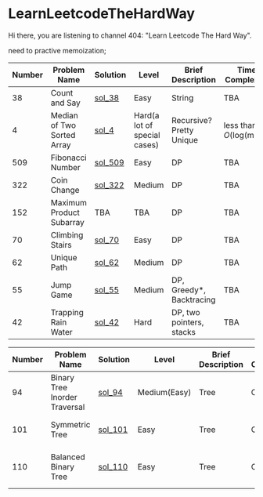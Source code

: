 # LearnLeetcodeTheHardWay
Hi there, you are listening to channel 404: "Learn Leetcode The Hard Way".


need to practive memoization;

Number|Problem Name|Solution|Level|Brief Description|Time Complexity|Space Complexity
--|--|--|--|--|--|--|
38|Count and Say|[sol_38](/src/sol_38.java)|Easy|String|TBA|TBA|
4|Median of Two Sorted Array|[sol_4](/src/sol_4.java)|Hard(a lot of special cases)|Recursive?Pretty Unique|less than *O*(log(m+n))|TBA|
509|Fibonacci Number|[sol_509](/src/sol_509.java)|Easy|DP|TBA|TBA|
322|Coin Change|[sol_322](/src/sol_322.java)|Medium|DP|TBA|TBA|
152|Maximum Product Subarray|TBA|TBA|DP|TBA|TBA|
70|Climbing Stairs|[sol_70](/src/sol_70.java)|Easy|DP|TBA|TBA|
62|Unique Path|[sol_62](/src/sol_62.java)|Medium|DP|TBA|TBA|
55|Jump Game|[sol_55](/src/sol_55.java)|Medium|DP, Greedy*, Backtracing|TBA|TBA|
42|Trapping Rain Water|[sol_42](/src/sol_42.java)|Hard|DP, two pointers, stacks|TBA|TBA|


Number|Problem Name|Solution|Level|Brief Description|Time Complexity|Space Complexity
--|--|--|--|--|--|--|
94|Binary Tree Inorder Traversal|[sol_94](/src/sol_94.java)|Medium(Easy)|Tree|O(N)|O(H)|
101|Symmetric Tree|[sol_101](/src/sol_101.java)|Easy|Tree|O(N)|O(H)(worst case H = N)|
110|Balanced Binary Tree|[sol_110](/src/sol_110.java)|Easy|Tree|O(N)|O(H)(if Balanced), O(N)(otherwise)|